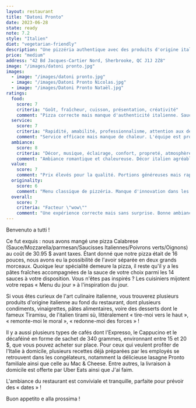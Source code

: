```yaml
---
layout: restaurant
title: "Datoni Pronto"
date: 2023-06-28
state: ready
note: 7.2
style: "Italien"
diet: "vegetarian-friendly"
description: "Une pizzéria authentique avec des produits d'origine italienne et une ambiance parfaite pour les rendez-vous galants !"
price: "medium"
address: "42 Bd Jacques-Cartier Nord, Sherbrooke, QC J1J 2Z8"
image: "/images/datoni pronto.jpg"
images:
  - image: "/images/datoni pronto.jpg"
  - image: "/images/Datoni Pronto Nicolas.jpg"
  - image: "/images/Datoni Pronto Nataël.jpg"
ratings:
  food:
    score: 7
    criteria: "Goût, fraîcheur, cuisson, présentation, créativité"
    comment: "Pizza correcte mais manque d'authenticité italienne. Sauce et fromage de qualité moyenne."
  service:
    score: 7
    criteria: "Rapidité, amabilité, professionnalisme, attention aux détails"
    comment: "Service efficace mais manque de chaleur. L'équipe est professionnelle mais peu communicative."
  ambiance:
    score: 8
    criteria: "Décor, musique, éclairage, confort, propreté, atmosphère générale"
    comment: "Ambiance romantique et chaleureuse. Décor italien agréable."
  value:
    score: 7
    comment: "Prix élevés pour la qualité. Portions généreuses mais rapport qualité/prix moyen."
  originality:
    score: 6
    comment: "Menu classique de pizzéria. Manque d'innovation dans les recettes."
  overall:
    score: 7
    criteria: "Facteur \"wow\""
    comment: "Une expérience correcte mais sans surprise. Bonne ambiance mais cuisine moyenne."
---
```


Benvenuto a tutti ! 

Ce fut exquis : nous avons mangé une pizza Calabrese (Sauce/Mozzarella/parmesan/Saucisses Italiennes/Poivrons verts/Oignons) au coût de 30.95 $ avant taxes. Étant donné que notre pizza était de 16 pouces, nous avons eu la possibilité de l'avoir séparée en deux grands morceaux. Quoique leur spécialité demeure la pizza, il reste qu'il y a les pâtes fraîches accompagnées de la sauce de votre choix parmi les 14 sauces à votre disposition. Vous n'êtes pas inspirés ? Les cuisiniers mijotent votre repas « Menu du jour » à l'inspiration du jour.

Si vous êtes curieux de l'art culinaire italienne, vous trouverez plusieurs produits d'origine italienne au fond du restaurant, dont plusieurs condiments, vinaigrettes, pâtes alimentaires, voire des desserts dont le fameux Tiramisu, de l'italien tirami sù, littéralement « tire-moi vers le haut », « remonte-moi le moral », « redonne-moi des forces » ! 

Il y a aussi plusieurs types de cafés dont l'Expresso, le Cappucino et le décaféiné en forme de sachet de 340 grammes, environnant entre 15 et 20 $, que vous pouvez acheter sur place. Pour ceux qui veulent profiter de l'Italie à domicile, plusieurs recettes déjà préparées par les employés se retrouvent dans les congélateurs, notamment la délicieuse lasagne Pronto familiale ainsi que celle au Mac & Cheese. Entre autres, la livraison à domicile est offerte par Uber Eats ainsi que J'ai faim.

L'ambiance du restaurant est conviviale et tranquille, parfaite pour prévoir des « dates » ! 

Buon appetito e alla prossima ! 